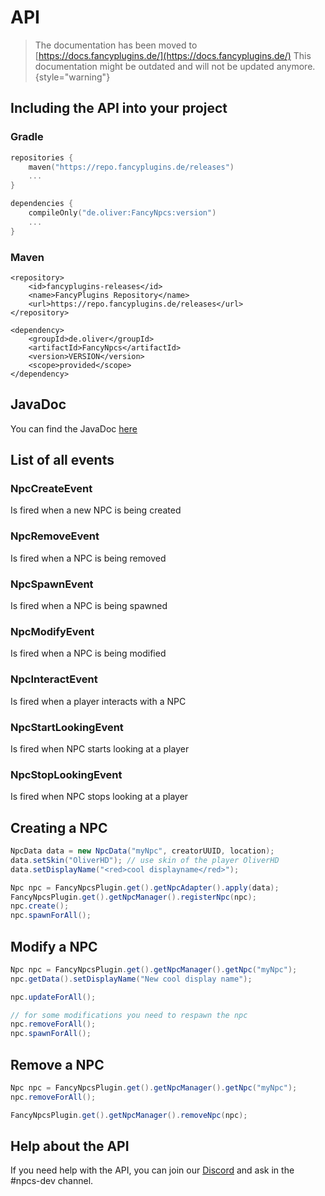 # API

> The documentation has been moved to [https://docs.fancyplugins.de/](https://docs.fancyplugins.de/)
> This documentation might be outdated and will not be updated anymore.
{style="warning"}

## Including the API into your project

### Gradle

```Kotlin
repositories {
    maven("https://repo.fancyplugins.de/releases")
    ...
}
```

```Kotlin
dependencies {
    compileOnly("de.oliver:FancyNpcs:version")
    ...
}
```

### Maven

```Markup
<repository>
    <id>fancyplugins-releases</id>
    <name>FancyPlugins Repository</name>
    <url>https://repo.fancyplugins.de/releases</url>
</repository>
```

```Markup
<dependency>
    <groupId>de.oliver</groupId>
    <artifactId>FancyNpcs</artifactId>
    <version>VERSION</version>
    <scope>provided</scope>
</dependency>

```

## JavaDoc

You can find the JavaDoc [here](https://repo.fancyplugins.de/javadoc/releases/de/oliver/FancyNpcs/latest)

## List of all events

### NpcCreateEvent

Is fired when a new NPC is being created

### NpcRemoveEvent

Is fired when a NPC is being removed

### NpcSpawnEvent

Is fired when a NPC is being spawned

### NpcModifyEvent

Is fired when a NPC is being modified

### NpcInteractEvent

Is fired when a player interacts with a NPC

### NpcStartLookingEvent

Is fired when NPC starts looking at a player

### NpcStopLookingEvent

Is fired when NPC stops looking at a player

## Creating a NPC

```java
NpcData data = new NpcData("myNpc", creatorUUID, location);
data.setSkin("OliverHD"); // use skin of the player OliverHD
data.setDisplayName("<red>cool displayname</red>");

Npc npc = FancyNpcsPlugin.get().getNpcAdapter().apply(data);
FancyNpcsPlugin.get().getNpcManager().registerNpc(npc);
npc.create();
npc.spawnForAll();
```

## Modify a NPC

```java
Npc npc = FancyNpcsPlugin.get().getNpcManager().getNpc("myNpc");
npc.getData().setDisplayName("New cool display name");

npc.updateForAll();

// for some modifications you need to respawn the npc
npc.removeForAll();
npc.spawnForAll();
```

## Remove a NPC

```java
Npc npc = FancyNpcsPlugin.get().getNpcManager().getNpc("myNpc");
npc.removeForAll();

FancyNpcsPlugin.get().getNpcManager().removeNpc(npc);
```

## Help about the API

<tip>
If you need help with the API, you can join our <a href="https://discord.gg/ZUgYCEJUEx">Discord</a> and ask in the #npcs-dev channel.
</tip>


